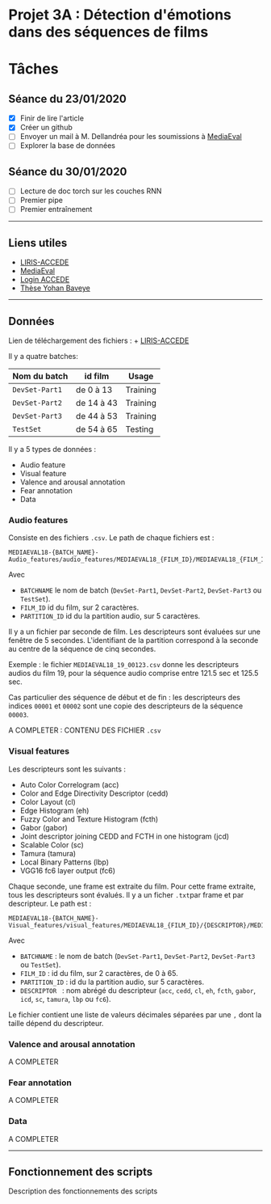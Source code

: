 # Projet 3A : Détection d'émotions dans des séquences de films
# Tâches
## Séance du 23/01/2020
- [x] Finir de lire l'article
- [x] Créer un github
- [ ] Envoyer un mail à M. Dellandréa pour les soumissions à [MediaEval](http://www.multimediaeval.org/)
- [ ] Explorer la base de données
## Séance du 30/01/2020
- [ ] Lecture de doc torch sur les couches RNN
- [ ] Premier pipe
- [ ] Premier entraînement
--------------------
## Liens utiles
+ [LIRIS-ACCEDE](https://liris-accede.ec-lyon.fr/)
+ [MediaEval](http://www.multimediaeval.org/)
+ [Login ACCEDE](https://liris-accede.ec-lyon.fr/files/database-download/download.php)
+ [Thèse Yohan Baveye](https://tel.archives-ouvertes.fr/tel-01272240/document)
--------------------
## Données
Lien de téléchargement des fichiers : + [LIRIS-ACCEDE](https://liris-accede.ec-lyon.fr/)

Il y a quatre batches:

| Nom du batch | id film     | Usage    |
| ------------ | ----------- | -------- |
| ```DevSet-Part1``` | de 0 à 13   | Training |
| ```DevSet-Part2``` | de 14 à 43  | Training |
| ```DevSet-Part3``` | de 44 à 53  | Training |
| ```TestSet```      | de 54 à 65  | Testing  |

Il y a 5 types de données : 
+ Audio feature
+ Visual feature
+ Valence and arousal annotation
+ Fear annotation
+ Data


### Audio features

Consiste en des fichiers ```.csv```. Le path de chaque fichiers est :
```
MEDIAEVAL18-{BATCH_NAME}-Audio_features/audio_features/MEDIAEVAL18_{FILM_ID}/MEDIAEVAL18_{FILM_ID}_{PARTITION_ID}.csv
```
Avec 
+ ```BATCHNAME``` le nom de batch (```DevSet-Part1```, ```DevSet-Part2```, ```DevSet-Part3``` ou ```TestSet```).
+ ```FILM_ID``` id du film, sur 2 caractères.
+ ```PARTITION_ID``` id du la partition audio, sur 5 caractères.

Il y a un fichier par seconde de film. Les descripteurs sont évaluées sur une fenêtre de 5 secondes. L'identifiant de la partition correspond à la seconde au centre de la séquence de cinq secondes. 

Exemple : le fichier ```MEDIAEVAL18_19_00123.csv``` donne les descripteurs audios du film 19, pour la séquence audio comprise entre 121.5 sec et 125.5 sec.

Cas particulier des séquence de début et de fin : les descripteurs des indices ```00001``` et ```00002``` sont une copie des descripteurs de la séquence ```00003```.

A COMPLETER : CONTENU DES FICHIER ```.csv```


### Visual features

Les descripteurs sont les suivants : 

- Auto Color Correlogram (acc)
- Color and Edge Directivity Descriptor (cedd)
- Color Layout (cl)
- Edge Histogram (eh)
- Fuzzy Color and Texture Histogram (fcth)
- Gabor (gabor)
- Joint descriptor joining CEDD and FCTH in one histogram (jcd)
- Scalable Color (sc)
- Tamura (tamura)
- Local Binary Patterns (lbp) 
- VGG16 fc6 layer output (fc6)

Chaque seconde, une frame est extraite du film. Pour cette frame extraite, tous les descripteurs sont évalués. Il y a un ficher ```.txt```par frame et par descripteur. Le path est : 

```
MEDIAEVAL18-{BATCH_NAME}-Visual_features/visual_features/MEDIAEVAL18_{FILM_ID}/{DESCRIPTOR}/MEDIAEVAL18_{FILM_ID}_{PARTITION_ID}_{DESCRIPTOR}.txt
```
Avec 
+ ```BATCHNAME``` : le nom de batch (```DevSet-Part1```, ```DevSet-Part2```, ```DevSet-Part3``` ou ```TestSet```).
+ ```FILM_ID``` : id du film, sur 2 caractères, de 0 à 65.
+ ```PARTITION_ID``` : id du la partition audio, sur 5 caractères.
+ ```DESCRIPTOR ``` : nom abrégé du descripteur (```acc```, ```cedd```, ```cl```, ```eh```, ```fcth```, ```gabor```, ```icd```, ```sc```, ```tamura```, ```lbp``` ou ```fc6```).

Le fichier contient une liste de valeurs décimales séparées par une ```,``` dont la taille dépend du descripteur.


### Valence and arousal annotation

A COMPLETER

### Fear annotation

A COMPLETER

### Data

A COMPLETER

--------------------

## Fonctionnement des scripts
Description des fonctionnements des scripts
